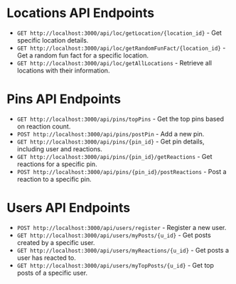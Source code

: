 # Locations API Endpoints
- `GET http://localhost:3000/api/loc/getLocation/{location_id}` - Get specific location details.
- `GET http://localhost:3000/api/loc/getRandomFunFact/{location_id}` - Get a random fun fact for a specific location.
- `GET http://localhost:3000/api/loc/getAllLocations` - Retrieve all locations with their information.

# Pins API Endpoints
- `GET http://localhost:3000/api/pins/topPins` - Get the top pins based on reaction count.
- `POST http://localhost:3000/api/pins/postPin` - Add a new pin.
- `GET http://localhost:3000/api/pins/{pin_id}` - Get pin details, including user and reactions.
- `GET http://localhost:3000/api/pins/{pin_id}/getReactions` - Get reactions for a specific pin.
- `POST http://localhost:3000/api/pins/{pin_id}/postReactions` - Post a reaction to a specific pin.

# Users API Endpoints
- `POST http://localhost:3000/api/users/register` - Register a new user.
- `GET http://localhost:3000/api/users/myPosts/{u_id}` - Get posts created by a specific user.
- `GET http://localhost:3000/api/users/myReactions/{u_id}` - Get posts a user has reacted to.
- `GET http://localhost:3000/api/users/myTopPosts/{u_id}` - Get top posts of a specific user.
